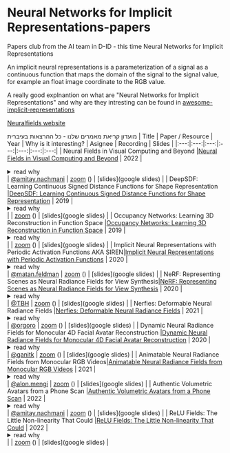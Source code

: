 # Neural Networks for Implicit Representations-papers
Papers club from the AI team in D-ID  - this time Neural Networks for Implicit Representations

An implicit neural representations is a parameterization of a signal as a continuous function that maps the domain of the signal to the signal value, for example an float image coordinate to the RGB value.

A really good explnantion on what are "Neural Networks for Implicit Representations" and why are they intresting can be found in [awesome-implicit-representations](https://github.com/vsitzmann/awesome-implicit-representations)

[Neuralfields website](https://neuralfields.cs.brown.edu/index.html)

מועדון קריאת מאמרים שלנו - כל ההרצאות בעיברית
| Title | Paper / Resource | Year | Why is it interesting? | Asignee | Recording | Slides |
|:---:|:---:|:---:|:---:|:---:|:---:|:---:|
| Neural Fields in Visual Computing and Beyond |[Neural Fields in Visual Computing and Beyond](https://arxiv.org/pdf/2111.11426.pdf) | 2022 | <details><summary>read why</summary>Why and how we can represnt 3d scene using a neural netwrok</details> | [@amitay.nachmani](https://github.com/amitay.nachmani) | [zoom](zoom_link) () | [slides](google slides) |
| DeepSDF: Learning Continuous Signed Distance Functions for Shape Representation |[DeepSDF: Learning Continuous Signed Distance Functions for Shape Representation](https://arxiv.org/abs/1901.05103) | 2019 | <details><summary>read why</summary>Representing a scene using signed distance functions</details> | []() | [zoom](zoom_link) () | [slides](google slides) |
| Occupancy Networks: Learning 3D Reconstruction in Function Space |[Occupancy Networks: Learning 3D Reconstruction in Function Space](https://arxiv.org/abs/1812.03828) | 2019 | <details><summary>read why</summary>Occupancy networks implicitly represent the 3D surface as the continuous decision boundary of a deep neural network classifier</details> | []() | [zoom](zoom_link) () | [slides](google slides) |
| Implicit Neural Representations with Periodic Activation Functions AKA SIREN|[Implicit Neural Representations with Periodic Activation Functions](https://arxiv.org/abs/2006.09661) | 2020 | <details><summary>read why</summary>Sinusoidal representation networks or SIRENs, are ideally suited for representing complex natural signals and their derivatives</details> | [@matan.feldman]() | [zoom](zoom_link) () | [slides](google slides) |
| NeRF: Representing Scenes as Neural Radiance Fields for View Synthesis|[NeRF: Representing Scenes as Neural Radiance Fields for View Synthesis](https://arxiv.org/abs/2006.09661) | 2020 | <details><summary>read why</summary> The paper that started all the NERF madness</details> | [@TBH]() | [zoom](zoom_link) () | [slides](google slides) |
| Nerfies: Deformable Neural Radiance Fields |[Nerfies: Deformable Neural Radiance Fields](https://arxiv.org/abs/2011.12948) | 2021 | <details><summary>read why</summary>Photorealistically reconstructing deformable scenes using photos/videos captured casually from mobile phone</details> | [@orgoro](https://github.com/orgoro) | [zoom](zoom_link) () | [slides](google slides) |
| Dynamic Neural Radiance Fields for Monocular 4D Facial Avatar Reconstruction |[Dynamic Neural Radiance Fields for Monocular 4D Facial Avatar Reconstruction](https://arxiv.org/abs/2012.03065) | 2020 | <details><summary>read why</summary> Dynamic neural radiance fields for modeling the appearance and dynamics of a human face</details> | [@ganitk](https://github.com/ganitk) | [zoom](zoom_link) () | [slides](google slides) |
| Animatable Neural Radiance Fields from Monocular RGB Videos|[Animatable Neural Radiance Fields from Monocular RGB Videos](https://arxiv.org/abs/2106.13629) | 2021 | <details><summary>read why</summary>Creating full body avatars using NERF</details> | [@alon.mengi]() | [zoom](zoom_link) () | [slides](google slides) |
| Authentic Volumetric Avatars from a Phone Scan |[Authentic Volumetric Avatars from a Phone Scan](https://drive.google.com/file/d/1i4NJKAggS82wqMamCJ1OHRGgViuyoY6R/view) | 2022 | <details><summary>read why</summary>Creating an high resolution vavatar only from a cell phone video</details> | [@amitay.nachmani](https://github.com/amitay.nachmani) | [zoom](zoom_link) () | [slides](google slides) |
| ReLU Fields: The Little Non-linearity That Could |[ReLU Fields: The Little Non-linearity That Could](https://arxiv.org/abs/2205.10824) | 2022 | <details><summary>read why</summary>what is the smallest change to grid-based representations that allows for retaining the high fidelity result of MLPs while enabling fast reconstruction and rendering times</details> | []() | [zoom](zoom_link) () | [slides](google slides) |
